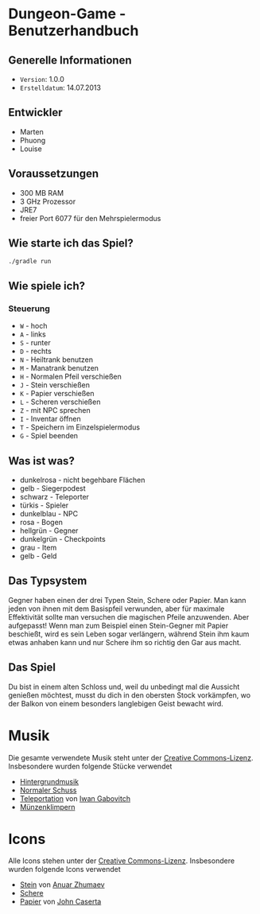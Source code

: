 # Dungeon-Game - Benutzerhandbuch

## Generelle Informationen

- `Version`: 1.0.0
- `Erstelldatum`: 14.07.2013

## Entwickler

- Marten
- Phuong
- Louise


## Voraussetzungen

- 300 MB RAM
- 3 GHz Prozessor
- JRE7
- freier Port 6077 für den Mehrspielermodus


## Wie starte ich das Spiel?

`./gradle run`


## Wie spiele ich?

### Steuerung

- `W` - hoch
- `A` - links
- `S` - runter
- `D` - rechts
- `N` - Heiltrank benutzen
- `M` - Manatrank benutzen
- `H` - Normalen Pfeil verschießen
- `J` - Stein verschießen
- `K` - Papier verschießen
- `L` - Scheren verschießen
- `Z` - mit NPC sprechen
- `I` - Inventar öffnen
- `T` - Speichern im Einzelspielermodus
- `G` - Spiel beenden


## Was ist was?

- dunkelrosa - nicht begehbare Flächen
- gelb - Siegerpodest
- schwarz - Teleporter
- türkis - Spieler
- dunkelblau - NPC
- rosa - Bogen
- hellgrün - Gegner
- dunkelgrün - Checkpoints
- grau - Item
- gelb - Geld


## Das Typsystem

Gegner haben einen der drei Typen Stein, Schere oder Papier.
Man kann jeden von ihnen mit dem Basispfeil verwunden, aber für maximale Effektivität sollte man versuchen die magischen Pfeile anzuwenden.
Aber aufgepasst!
Wenn man zum Beispiel einen Stein-Gegner mit Papier beschießt, wird es sein Leben sogar verlängern, während Stein ihm kaum etwas anhaben kann und nur Schere ihm so richtig den Gar aus macht.


## Das Spiel

Du bist in einem alten Schloss und, weil du unbedingt mal die Aussicht genießen möchtest, musst du dich in den obersten Stock vorkämpfen, wo der Balkon von einem besonders langlebigen Geist bewacht wird.


# Musik

Die gesamte verwendete Musik steht unter der [Creative Commons-Lizenz](http://creativecommons.org/licenses/by/3.0/).
Insbesondere wurden folgende Stücke verwendet

- [Hintergrundmusik](http://www.freesound.org/people/suonho/sounds/58962/)
- [Normaler Schuss](http://www.freesound.org/people/jobro/sounds/35686/)
- [Teleportation](http://www.freesound.org/people/qubodup/sounds/174366/) von [Iwan Gabovitch](http://qubodup.net/)
- [Münzenklimpern](http://www.freesound.org/people/monotraum/sounds/162192/)


# Icons

Alle Icons stehen unter der [Creative Commons-Lizenz](http://creativecommons.org/licenses/by/3.0/).
Insbesondere wurden folgende Icons verwendet

- [Stein](http://thenounproject.com/noun/rock/#icon-No5846) von [Anuar Zhumaev](http://thenounproject.com/yxorama)
- [Schere](http://thenounproject.com/noun/scissors/#icon-No178)
- [Papier](http://thenounproject.com/noun/paper/#icon-No1313) von [John Caserta](http://thenounproject.com/johncaserta)
